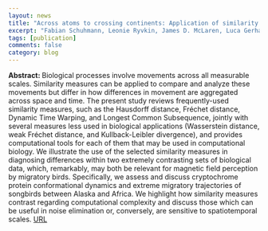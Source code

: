 ```yaml
---
layout: news
title: "Across atoms to crossing continents: Application of similarity measures to biological location data"
excerpt: "Fabian Schuhmann, Leonie Ryvkin, James D. McLaren, Luca Gerhards, Ilia A. Solov'yov, PLOS ONE, 18, e0284736, (2023)"
tags: [publication]
comments: false
category: blog
---
```


<b>Abstract: </b>
Biological processes involve movements across all measurable scales. Similarity measures can be applied to compare and analyze these movements but differ in how differences in movement are aggregated across space and time. The present study reviews frequently-used similarity measures, such as the Hausdorff distance, Fréchet distance, Dynamic Time Warping, and Longest Common Subsequence, jointly with several measures less used in biological applications (Wasserstein distance, weak Fréchet distance, and Kullback-Leibler divergence), and provides computational tools for each of them that may be used in computational biology. We illustrate the use of the selected similarity measures in diagnosing differences within two extremely contrasting sets of biological data, which, remarkably, may both be relevant for magnetic field perception by migratory birds. Specifically, we assess and discuss cryptochrome protein conformational dynamics and extreme migratory trajectories of songbirds between Alaska and Africa. We highlight how similarity measures contrast regarding computational complexity and discuss those which can be useful in noise elimination or, conversely, are sensitive to spatiotemporal scales.
<a href="https://journals.plos.org/plosone/article?id=10.1371/journal.pone.0284736">URL</a>

